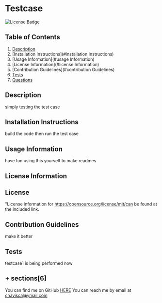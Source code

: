 # Testcase
![License Badge](https://img.shields.io/badge/License-MIT-green)
## Table of Contents 
1. [Description](#description)
2. [Installation Instructions](#installation Instructions)
3. [Usage Information](#usage Information)
4. [License Information](#license Information)
5. [Contribution Guidelines](#contribution Guidelines)
6. [Tests](#tests)
7. [Questions](#questions)

## Description
simply testing the test case
## Installation Instructions
build the code then run the test case
## Usage Information
have fun using this yourself to make readmes
## License Information
## License
"License information for https://opensource.org/license/mit/can be found at the included link.

## Contribution Guidelines
make it better
## Tests
testcase1 is being performed now
## + sections[6]
You can find me on GitHub [HERE](https://github.com/undefined) 
You can reach me by email at chavisca@ymail.com
